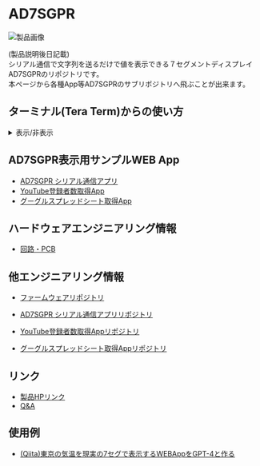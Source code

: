 # AD7SGPR

![製品画像]()

(製品説明後日記載)  
シリアル通信で文字列を送るだけで値を表示できる７セグメントディスプレイ AD7SGPRのリポジトリです。  
本ページから各種App等AD7SGPRのサブリポジトリへ飛ぶことが出来ます。

## ターミナル(Tera Term)からの使い方
<details><summary>表示/非表示</summary>
  
1.PCとAD7SGPRをUSBケーブルで接続し、Tera Termを起動してシリアルを選択。AD7SGPRのCOMポートを選択する <br> 
<img src="https://github.com/bit-trade-one/AD7SGPR/assets/85532743/b760cfb6-544b-4b86-be4c-7758c659f6cc" alt="image"><br><br>


2.設定・端末を開く  <br>
<img src="https://github.com/bit-trade-one/AD7SGPR/assets/85532743/a551f05a-4301-4e6d-90f4-fc66b02af9e3" alt="image"><br><br>


3.改行コードの送信側をCR+LFにしてOKを押す  <br>
<img src="https://github.com/bit-trade-one/AD7SGPR/assets/85532743/9c5f0a20-c1e1-4f87-a9f4-58be450e1e43" alt="image"><br><br>


4.AD7SGPRに送る文字を入力していく(エンターを押して応答があるまで何も表示されません。)<br>
<img src="https://github.com/bit-trade-one/AD7SGPR/assets/85532743/b761aa82-17e3-4611-96d4-4d8562b9a1c8" alt="image"><br><br>


</details>

## AD7SGPR表示用サンプルWEB App
- [AD7SGPR シリアル通信アプリ](https://bit-trade-one.github.io/AD7SGPR-SCWA/)
- [YouTube登録者数取得App](https://bit-trade-one.github.io/AD7SGPR-youtubeCh/index.html)
- [グーグルスプレッドシート取得App](https://bit-trade-one.github.io/AD7SGPR-GSS/)

## ハードウェアエンジニアリング情報
- [回路・PCB](https://github.com/bit-trade-one/AD7SGPR/tree/master/Schematics)

## 他エンジニアリング情報
- [ファームウェアリポジトリ](https://github.com/bit-trade-one/AD7SGPR-FW)

- [AD7SGPR シリアル通信アプリリポジトリ](https://github.com/bit-trade-one/AD7SGPR-SCWA)
- [YouTube登録者数取得Appリポジトリ](https://github.com/bit-trade-one/AD7SGPR-youtubeCh)
- [グーグルスプレッドシート取得Appリポジトリ](https://github.com/bit-trade-one/AD7SGPR-GSS)
  
## リンク
- [製品HPリンク](http://bit-trade-one.co.jp/)
- [Q&A](FAQ.md) 

## 使用例
- [(Qiita)東京の気温を現実の7セグで表示するWEBAppをGPT-4と作る](https://qiita.com/T-Oda-BTO/private/9eaa449083883b6a4b0d)

